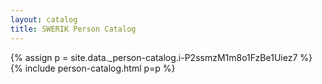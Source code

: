```yaml
---
layout: catalog
title: SWERIK Person Catalog
---
```

{% assign p = site.data._person-catalog.i-P2ssmzM1m8o1FzBe1Uiez7 %}
{% include person-catalog.html p=p %}

